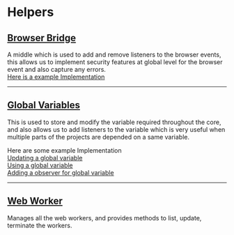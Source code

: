 # Helpers

## [Browser Bridge](./browser_initiator.ts#L9)

A middle which is used to add and remove listeners to the browser events, this allows us to implement security features at global level for the browser event and also capture any errors.  
[Here is a example Implementation](./browser_initiator.ts#L79)

---

## [Global Variables](./global_variables.ts#L25)

This is used to store and modify the variable required throughout the core, and also allows us to add listeners to the variable which is very useful when multiple parts of the projects are depended on a same variable.

Here are some example Implementation  
[Updating a global variable](./browser_initiator.ts#L70)  
[Using a global variable](../render_engine/animator.ts#L20)  
[Adding a observer for global variable](../render_engine/animator.ts#L29)

---

## [Web Worker](./web_worker.ts#L9)

Manages all the web workers, and provides methods to list, update, terminate the workers.
